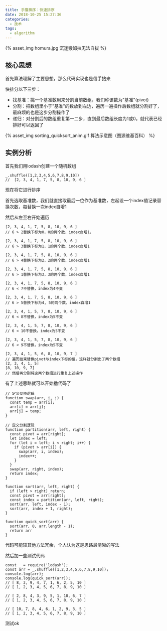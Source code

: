 ```yaml
---
title: 手撸排序：快速排序
date: 2018-10-25 15:27:36
categories:
  - 技术
tags:
  - algorithm
---
```


{% asset_img homura.jpg 沉迷猴姆拉无法自拔 %}

## 核心思想
首先算法理解了主要思想，那么代码实现也是信手拈来

快排分以下三步：
<!-- more -->
* 找基准：挑一个基准数用来分割当前数组，我们称该数为"基准"(pivot)
* 分割：把数组里小于"基准"的数放到左边，遍历一遍操作后数组就分割好了，最麻烦的也是这步分割操作了
* 递归：对分割后的数组重复第一二步，直到最后数组长度为1或0，就代表已经排好可以返回了

{% asset_img sorting_quicksort_anim.gif 算法示意图（图源维基百科） %}

## 实例分析

首先我们用lodash创建一个随机数组
```
_.shuffle([1,2,3,4,5,6,7,8,9,10])
//  [2, 3, 4, 1, 7, 5, 8, 10, 9, 6 ]
```
现在将它进行排序

首先选取基准数，我们就直接取最后一位作为基准数，左起设一个index值记录替换次数，每替换一次index自增1

然后从左至右开始遍历
```
[2, 3, 4, 1, 7, 5, 8, 10, 9, 6 ]
// 6 > 2替换下标为0，0的两个数，index自增1，

[2, 3, 4, 1, 7, 5, 8, 10, 9, 6 ]
// 6 > 3替换下标为1，1的两个数，index自增1

[2, 3, 4, 1, 7, 5, 8, 10, 9, 6 ]
// 6 > 4替换下标为2，2的两个数，index自增1

[2, 3, 4, 1, 7, 5, 8, 10, 9, 6 ]
// 6 > 1替换下标为3，3的两个数，index自增1

[2, 3, 4, 1, 7, 5, 8, 10, 9, 6 ]
// 6 < 7不替换，index为4不变

[2, 3, 4, 1, 7, 5, 8, 10, 9, 6 ]
// 6 > 5替换下标为4, 5的两个数，index自增1

[2, 3, 4, 1, 5, 7, 8, 10, 9, 6 ]
// 6 < 8不替换，index为5不变

[2, 3, 4, 1, 5, 7, 8, 10, 9, 6 ]
// 6 < 10不替换，index为5不变

[2, 3, 4, 1, 5, 7, 8, 10, 9, 6 ]
// 6 < 9不替换，index为5不变

[2, 3, 4, 1, 5, 6, 8, 10, 9, 7 ]
// 遍历结束替换pivot与index下标的值，这样就分割出了两个数组
[2, 3, 4, 1, 5]
[8, 10, 9, 7]
// 然后再分别将这两个数组进行重复上述操作
```
有了上述思路就可以开始撸代码了
```
// 定义交换逻辑
function swap(arr, i, j) {
  const temp = arr[i];
  arr[i] = arr[j];
  arr[j] = temp;
}

// 定义分割逻辑
function partition(arr, left, right) {
  const pivot = arr[right];
  let index = left;
  for (let i = left; i < right; i++) {
    if (pivot > arr[i]) {
      swap(arr, i, index);
      index++;
    }
  }
  swap(arr, right, index);
  return index;
}

function sort(arr, left, right) {
  if (left > right) return;
  const pivot = arr[right];
  const index = partition(arr, left, right);
  sort(arr, left, index - 1);
  sort(arr, index + 1, right);
}

function quick_sort(arr) {
  sort(arr, 0, arr.length - 1);
  return arr
}
```
代码可能较其他方法冗余，个人认为这是思路最清晰的写法

然后加一些测试代码
```
const _ = require('lodash');
const arr = _.shuffle([1,2,3,4,5,6,7,8,9,10]);
console.log(arr);
console.log(quick_sort(arr));
// [ 8, 3, 9, 4, 7, 1, 6, 2, 5, 10 ]
// [ 1, 2, 3, 4, 5, 6, 7, 8, 9, 10 ]

// [ 2, 8, 4, 3, 9, 5, 1, 10, 6, 7 ]
// [ 1, 2, 3, 4, 5, 6, 7, 8, 9, 10 ]

// [ 10, 7, 8, 4, 6, 1, 2, 9, 3, 5 ]
// [ 1, 2, 3, 4, 5, 6, 7, 8, 9, 10 ]
```
测试ok